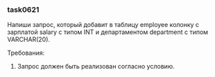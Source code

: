 
### task0621

Напиши запрос, который добавит в таблицу employee колонку с зарплатой salary с типом INT и департаментом
department с типом VARCHAR(20).


Требования:
1.	Запрос должен быть реализован согласно условию.


